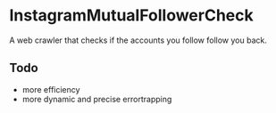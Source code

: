 # InstagramMutualFollowerCheck
A web crawler that checks if the accounts you follow follow you back.

## Todo
- more efficiency
- more dynamic and precise errortrapping

